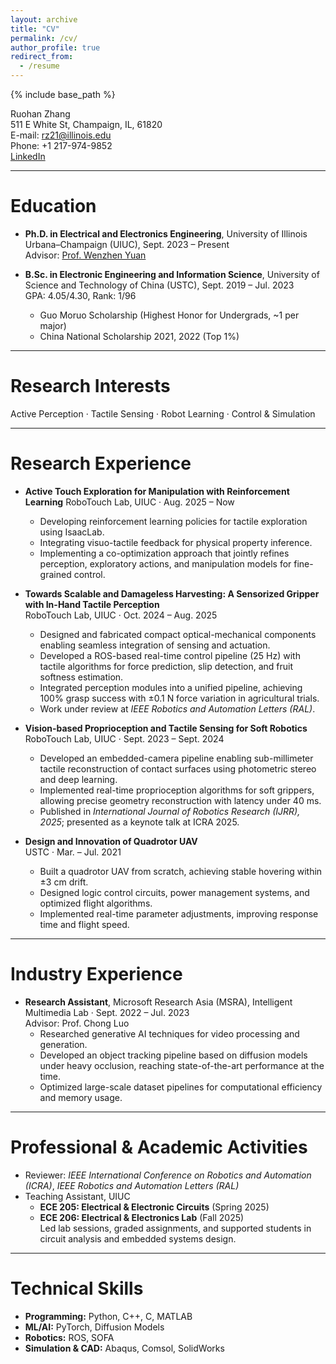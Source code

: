 ```yaml
---
layout: archive
title: "CV"
permalink: /cv/
author_profile: true
redirect_from:
  - /resume
---
```


{% include base_path %}

Ruohan Zhang  
511 E White St, Champaign, IL, 61820  
E-mail: rz21@illinois.edu  
Phone: +1 217-974-9852  
[LinkedIn](https://www.linkedin.com/in/ruohan-zhang-uiuc)  

---

Education
======
* **Ph.D. in Electrical and Electronics Engineering**, University of Illinois Urbana–Champaign (UIUC), Sept. 2023 – Present  
  Advisor: [Prof. Wenzhen Yuan](https://scholar.google.com/citations?user=SNqm6doAAAAJ&hl=en/)  

* **B.Sc. in Electronic Engineering and Information Science**, University of Science and Technology of China (USTC), Sept. 2019 – Jul. 2023  
  GPA: 4.05/4.30, Rank: 1/96  
  - Guo Moruo Scholarship (Highest Honor for Undergrads, ~1 per major)  
  - China National Scholarship 2021, 2022 (Top 1%)  

---

Research Interests
======
Active Perception · Tactile Sensing · Robot Learning · Control & Simulation  

---

Research Experience
======
* **Active Touch Exploration for Manipulation with Reinforcement Learning** 
RoboTouch Lab, UIUC · Aug. 2025 – Now
  - Developing reinforcement learning policies for tactile exploration using IsaacLab.
  - Integrating visuo-tactile feedback for physical property inference.
  - Implementing a co-optimization approach that jointly refines perception, exploratory actions, and manipulation models for fine-grained control.


* **Towards Scalable and Damageless Harvesting: A Sensorized Gripper with In-Hand Tactile Perception**  
  RoboTouch Lab, UIUC · Oct. 2024 – Aug. 2025  
  - Designed and fabricated compact optical-mechanical components enabling seamless integration of sensing and actuation.  
  - Developed a ROS-based real-time control pipeline (25 Hz) with tactile algorithms for force prediction, slip detection, and fruit softness estimation.  
  - Integrated perception modules into a unified pipeline, achieving 100% grasp success with ±0.1 N force variation in agricultural trials.  
  - Work under review at *IEEE Robotics and Automation Letters (RAL)*.  

* **Vision-based Proprioception and Tactile Sensing for Soft Robotics**  
  RoboTouch Lab, UIUC · Sept. 2023 – Sept. 2024  
  - Developed an embedded-camera pipeline enabling sub-millimeter tactile reconstruction of contact surfaces using photometric stereo and deep learning.  
  - Implemented real-time proprioception algorithms for soft grippers, allowing precise geometry reconstruction with latency under 40 ms.  
  - Published in *International Journal of Robotics Research (IJRR), 2025*; presented as a keynote talk at ICRA 2025.  

* **Design and Innovation of Quadrotor UAV**  
  USTC · Mar. – Jul. 2021  
  - Built a quadrotor UAV from scratch, achieving stable hovering within ±3 cm drift.  
  - Designed logic control circuits, power management systems, and optimized flight algorithms.  
  - Implemented real-time parameter adjustments, improving response time and flight speed.  

---

Industry Experience
======
* **Research Assistant**, Microsoft Research Asia (MSRA), Intelligent Multimedia Lab · Sept. 2022 – Jul. 2023  
  Advisor: Prof. Chong Luo  
  - Researched generative AI techniques for video processing and generation.  
  - Developed an object tracking pipeline based on diffusion models under heavy occlusion, reaching state-of-the-art performance at the time.  
  - Optimized large-scale dataset pipelines for computational efficiency and memory usage.  

---

Professional & Academic Activities
======
* Reviewer: *IEEE International Conference on Robotics and Automation (ICRA)*, *IEEE Robotics and Automation Letters (RAL)*  
* Teaching Assistant, UIUC  
  - **ECE 205: Electrical & Electronic Circuits** (Spring 2025)  
  - **ECE 206: Electrical & Electronics Lab** (Fall 2025)  
  Led lab sessions, graded assignments, and supported students in circuit analysis and embedded systems design.  

---

Technical Skills
======
* **Programming:** Python, C++, C, MATLAB  
* **ML/AI:** PyTorch, Diffusion Models  
* **Robotics:** ROS, SOFA  
* **Simulation & CAD:** Abaqus, Comsol, SolidWorks  

